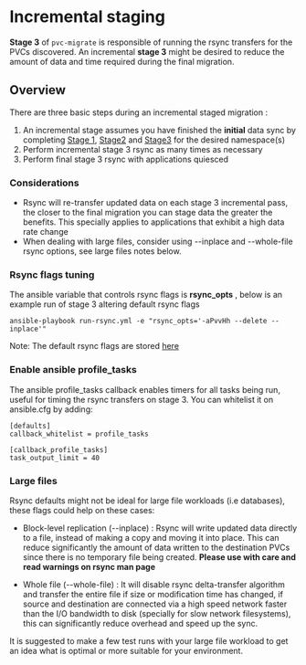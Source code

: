 # Incremental staging

**Stage 3** of `pvc-migrate` is responsible of running the rsync transfers for the PVCs discovered. An incremental **stage 3** might be desired to reduce the amount of data and time required during the final migration.

## Overview

There are three basic steps during an incremental staged migration :

1. An incremental stage assumes you have finished the **initial** data sync by completing [Stage 1](../1_pvc_data_gen), [Stage2](../2_pvc_destination_gen) and [Stage3](../3_run_rsync) for the desired namespace(s)
2. Perform incremental stage 3 rsync as many times as necessary
3. Perform final stage 3 rsync with applications quiesced

### Considerations

- Rsync will re-transfer updated data on each stage 3 incremental pass, the closer to the final migration you can stage data the greater the benefits. This specially applies to applications that exhibit a high data rate change
- When dealing with large files, consider using --inplace and --whole-file rsync options, see large files notes below.

### Rsync flags tuning

The ansible variable that controls rsync flags is __rsync_opts__ , below is an example run of stage 3 altering default rsync flags

```
ansible-playbook run-rsync.yml -e "rsync_opts='-aPvvHh --delete --inplace'"
```

Note: The default rsync flags are stored [here](../3_run_rsync/defaults.yml)

### Enable ansible profile_tasks

The ansible profile_tasks callback enables timers for all tasks being run, useful for timing the rsync transfers on stage 3. You can whitelist it on ansible.cfg by adding: 
```
[defaults]
callback_whitelist = profile_tasks

[callback_profile_tasks]
task_output_limit = 40
```

### Large files

Rsync defaults might not be ideal for large file workloads (i.e databases), these flags could help on these cases:

- Block-level replication (--inplace) : Rsync will write updated data directly to a file, instead of making a copy and moving it into place. This can reduce significantly the amount of data written to the destination PVCs since there is no temporary file being created. **Please use with care and read warnings on rsync man page**

- Whole file (--whole-file) : It will disable rsync delta-transfer algorithm and transfer the entire file if size or modification time has changed, if source and destination are connected via a high speed network faster than the I/O bandwidth to disk (specially for slow network filesystems), this can significantly reduce overhead and speed up the sync.

It is suggested to make a few test runs with your large file workload to get an idea what is optimal or more suitable for your environment.

